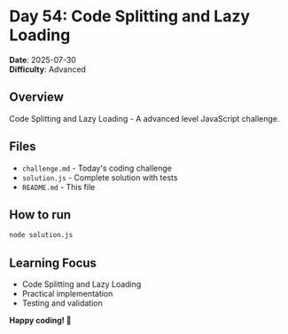 # Day 54: Code Splitting and Lazy Loading

**Date**: 2025-07-30  
**Difficulty**: Advanced

## Overview
Code Splitting and Lazy Loading - A advanced level JavaScript challenge.

## Files
- `challenge.md` - Today's coding challenge
- `solution.js` - Complete solution with tests
- `README.md` - This file

## How to run
```bash
node solution.js
```

## Learning Focus
- Code Splitting and Lazy Loading
- Practical implementation
- Testing and validation

**Happy coding! 🚀**
